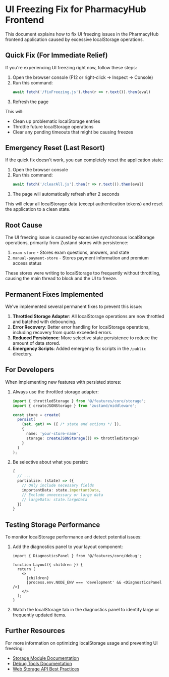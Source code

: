 # UI Freezing Fix for PharmacyHub Frontend

This document explains how to fix UI freezing issues in the PharmacyHub frontend application caused by excessive localStorage operations.

## Quick Fix (For Immediate Relief)

If you're experiencing UI freezing right now, follow these steps:

1. Open the browser console (F12 or right-click → Inspect → Console)
2. Run this command:
   ```javascript
   await fetch('/fixFreezing.js').then(r => r.text()).then(eval)
   ```
3. Refresh the page

This will:
- Clean up problematic localStorage entries
- Throttle future localStorage operations
- Clear any pending timeouts that might be causing freezes

## Emergency Reset (Last Resort)

If the quick fix doesn't work, you can completely reset the application state:

1. Open the browser console
2. Run this command:
   ```javascript
   await fetch('/clearAll.js').then(r => r.text()).then(eval)
   ```
3. The page will automatically refresh after 2 seconds

This will clear all localStorage data (except authentication tokens) and reset the application to a clean state.

## Root Cause

The UI freezing issue is caused by excessive synchronous localStorage operations, primarily from Zustand stores with persistence:

1. `exam-store` - Stores exam questions, answers, and state
2. `manual-payment-store` - Stores payment information and premium access status

These stores were writing to localStorage too frequently without throttling, causing the main thread to block and the UI to freeze.

## Permanent Fixes Implemented

We've implemented several permanent fixes to prevent this issue:

1. **Throttled Storage Adapter**: All localStorage operations are now throttled and batched with debouncing.
2. **Error Recovery**: Better error handling for localStorage operations, including recovery from quota exceeded errors.
3. **Reduced Persistence**: More selective state persistence to reduce the amount of data stored.
4. **Emergency Scripts**: Added emergency fix scripts in the `/public` directory.

## For Developers

When implementing new features with persisted stores:

1. Always use the throttled storage adapter:
   ```typescript
   import { throttledStorage } from '@/features/core/storage';
   import { createJSONStorage } from 'zustand/middleware';

   const store = create(
     persist(
       (set, get) => ({ /* state and actions */ }),
       {
         name: 'your-store-name',
         storage: createJSONStorage(() => throttledStorage)
       }
     )
   );
   ```

2. Be selective about what you persist:
   ```typescript
   {
     // ...
     partialize: (state) => ({
       // Only include necessary fields
       importantData: state.importantData,
       // Exclude unnecessary or large data
       // largeData: state.largeData
     })
   }
   ```

## Testing Storage Performance

To monitor localStorage performance and detect potential issues:

1. Add the diagnostics panel to your layout component:
   ```tsx
   import { DiagnosticsPanel } from '@/features/core/debug';

   function Layout({ children }) {
     return (
       <>
         {children}
         {process.env.NODE_ENV === 'development' && <DiagnosticsPanel />}
       </>
     );
   }
   ```

2. Watch the localStorage tab in the diagnostics panel to identify large or frequently updated items.

## Further Resources

For more information on optimizing localStorage usage and preventing UI freezing:

- [Storage Module Documentation](/src/features/core/storage/README.md)
- [Debug Tools Documentation](/src/features/core/debug/README.md)
- [Web Storage API Best Practices](https://developer.mozilla.org/en-US/docs/Web/API/Web_Storage_API/Using_the_Web_Storage_API#testing_for_availability)